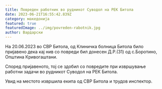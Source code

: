 ```yaml
---
title: Повреден работник во рудникот Суводол на РЕК Битола
date: 2023-06-21T16:55:42.839Z
category: македонија
featured: true
featuredImage: ../img/povreden-rabotnik.jpg
author: Вардарски
---
```

<!--StartFragment-->

На 20.06.2023 во СВР Битола, од Клиничка болница Битола било пријавено дека кај нив со повреди бил донесен Д.Р.(31) од с.Боротино, Општина Кривогаштани.

Според пријавеното, тој се здобил со повредите при извршување работни задачи во рудникот Суводол на РЕК Битола.

Увид на местото извршила екипа од СВР Битола и трудов инспектор.

<!--EndFragment-->